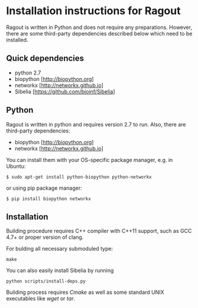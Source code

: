 Installation instructions for Ragout
====================================

Ragout is written in Python and does not require any preparations.
However, there are some third-party dependencies described below
which need to be installed.

Quick dependencies
------------------

* python 2.7
* biopython [http://biopython.org]
* networkx [http://networkx.github.io]
* Sibelia [https://github.com/bioinf/Sibelia]

Python
------

Ragout is written in python and requires version 2.7 to run.
Also, there are third-party dependencies:

* biopython [http://biopython.org]
* networkx [http://networkx.github.io]

You can install them with your OS-specific package manager,
e.g. in Ubuntu:

	$ sudo apt-get install python-biopython python-networkx

or using pip package manager:

	$ pip install biopython networkx

Installation
-------

Building procedure requires C++ compiler with C++11 support,
such as GCC 4.7+ or proper version of clang.

For bulding all necessary submoduled type:
 
	make

You can also easily install Sibelia by running

	python scripts/install-deps.py

Building process requires *Cmake* as well as some standard UNIX
executables like *wget* or *tar*.
